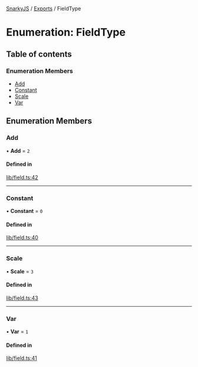 [SnarkyJS](../README.md) / [Exports](../modules.md) / FieldType

# Enumeration: FieldType

## Table of contents

### Enumeration Members

- [Add](FieldType.md#add)
- [Constant](FieldType.md#constant)
- [Scale](FieldType.md#scale)
- [Var](FieldType.md#var)

## Enumeration Members

### Add

• **Add** = ``2``

#### Defined in

[lib/field.ts:42](https://github.com/o1-labs/snarkyjs/blob/5a945ad8/src/lib/field.ts#L42)

___

### Constant

• **Constant** = ``0``

#### Defined in

[lib/field.ts:40](https://github.com/o1-labs/snarkyjs/blob/5a945ad8/src/lib/field.ts#L40)

___

### Scale

• **Scale** = ``3``

#### Defined in

[lib/field.ts:43](https://github.com/o1-labs/snarkyjs/blob/5a945ad8/src/lib/field.ts#L43)

___

### Var

• **Var** = ``1``

#### Defined in

[lib/field.ts:41](https://github.com/o1-labs/snarkyjs/blob/5a945ad8/src/lib/field.ts#L41)

